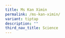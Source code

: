 ```yaml
---
title: Ms Kan Ximin
permalink: /ms-kan-ximin/
variant: tiptap
description: ""
third_nav_title: Science
---
```

